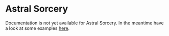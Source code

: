 # Astral Sorcery

Documentation is not yet available for Astral Sorcery.
In the meantime have a look at some examples [here](https://github.com/CleanroomMC/GroovyScript/blob/master/examples/astral.groovy).